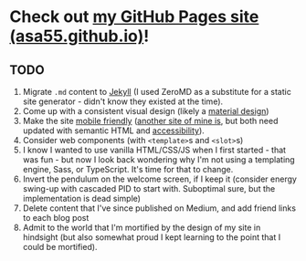 # Check out [my GitHub Pages site (asa55.github.io)](https://asa55.github.io)!

## TODO
1. Migrate ```.md``` content to [Jekyll](https://jekyllrb.com/) (I used ZeroMD as a substitute for a static site generator - didn't know they existed at the time).
2. Come up with a consistent visual design (likely a [material design](https://material.io/design/material-theming/overview.html#using-material-theming))
3. Make the site [mobile friendly](https://search.google.com/test/mobile-friendly?id=O4Z96SDCnYz0aT-tVQdU2w) ([another site of mine is](https://search.google.com/test/mobile-friendly?id=gwzGUV1FCcS6oBVsc6KAgw), but both need updated with semantic HTML and [accessibility](https://wave.webaim.org/report#/asa55.github.io)).
4. Consider web components (with ```<template>```s and ```<slot>```s)
5. I know I wanted to use vanilla HTML/CSS/JS when I first started - that was fun - but now I look back wondering why I'm not using a templating engine, Sass, or TypeScript. It's time for that to change.
5. Invert the pendulum on the welcome screen, if I keep it (consider energy swing-up with cascaded PID to start with. Suboptimal sure, but the implementation is dead simple)
6. Delete content that I've since published on Medium, and add friend links to each blog post
7. Admit to the world that I'm mortified by the design of my site in hindsight (but also somewhat proud I kept learning to the point that I could be mortified).

